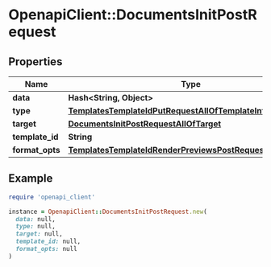 # OpenapiClient::DocumentsInitPostRequest

## Properties

| Name | Type | Description | Notes |
| ---- | ---- | ----------- | ----- |
| **data** | **Hash&lt;String, Object&gt;** |  | [optional] |
| **type** | [**TemplatesTemplateIdPutRequestAllOfTemplateInfoType**](TemplatesTemplateIdPutRequestAllOfTemplateInfoType.md) |  |  |
| **target** | [**DocumentsInitPostRequestAllOfTarget**](DocumentsInitPostRequestAllOfTarget.md) |  |  |
| **template_id** | **String** |  | [optional] |
| **format_opts** | [**TemplatesTemplateIdRenderPreviewsPostRequestFormatOpts**](TemplatesTemplateIdRenderPreviewsPostRequestFormatOpts.md) |  | [optional] |

## Example

```ruby
require 'openapi_client'

instance = OpenapiClient::DocumentsInitPostRequest.new(
  data: null,
  type: null,
  target: null,
  template_id: null,
  format_opts: null
)
```

